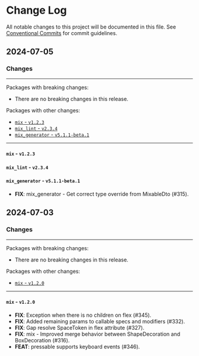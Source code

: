 # Change Log

All notable changes to this project will be documented in this file.
See [Conventional Commits](https://conventionalcommits.org) for commit guidelines.

## 2024-07-05

### Changes

---

Packages with breaking changes:

 - There are no breaking changes in this release.

Packages with other changes:

 - [`mix` - `v1.2.3`](#mix---v123)
 - [`mix_lint` - `v2.3.4`](#mix_lint---v234)
 - [`mix_generator` - `v5.1.1-beta.1`](#mix_generator---v511-beta1)

---

#### `mix` - `v1.2.3`

#### `mix_lint` - `v2.3.4`

#### `mix_generator` - `v5.1.1-beta.1`

 - **FIX**: mix_generator - Get correct type override from MixableDto (#315).


## 2024-07-03

### Changes

---

Packages with breaking changes:

 - There are no breaking changes in this release.

Packages with other changes:

 - [`mix` - `v1.2.0`](#mix---v120)

---

#### `mix` - `v1.2.0`

 - **FIX**: Exception when there is no children on flex (#345).
 - **FIX**: Added remaining params to callable specs and modifiers (#332).
 - **FIX**: Gap resolve SpaceToken in flex attribute (#327).
 - **FIX**: mix - Improved merge behavior between ShapeDecoration and BoxDecoration (#316).
 - **FEAT**: pressable supports keyboard events (#346).

